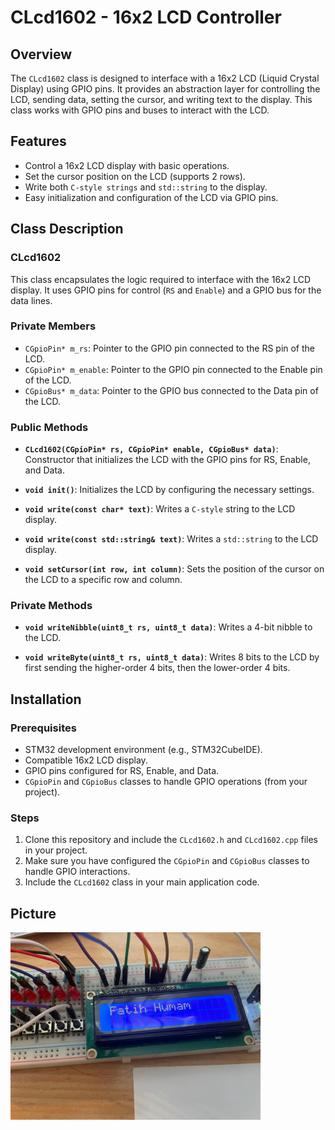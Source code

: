 # CLcd1602 - 16x2 LCD Controller

## Overview
The `CLcd1602` class is designed to interface with a 16x2 LCD (Liquid Crystal Display) using GPIO pins. It provides an abstraction layer for controlling the LCD, sending data, setting the cursor, and writing text to the display. This class works with GPIO pins and buses to interact with the LCD.

## Features
- Control a 16x2 LCD display with basic operations.
- Set the cursor position on the LCD (supports 2 rows).
- Write both `C-style strings` and `std::string` to the display.
- Easy initialization and configuration of the LCD via GPIO pins.

## Class Description

### CLcd1602
This class encapsulates the logic required to interface with the 16x2 LCD display. It uses GPIO pins for control (`RS` and `Enable`) and a GPIO bus for the data lines.

### Private Members
- `CGpioPin* m_rs`: Pointer to the GPIO pin connected to the RS pin of the LCD.
- `CGpioPin* m_enable`: Pointer to the GPIO pin connected to the Enable pin of the LCD.
- `CGpioBus* m_data`: Pointer to the GPIO bus connected to the Data pin of the LCD.

### Public Methods
- **`CLcd1602(CGpioPin* rs, CGpioPin* enable, CGpioBus* data)`**: Constructor that initializes the LCD with the GPIO pins for RS, Enable, and Data.
  
- **`void init()`**: Initializes the LCD by configuring the necessary settings.
  
- **`void write(const char* text)`**: Writes a `C-style` string to the LCD display.
  
- **`void write(const std::string& text)`**: Writes a `std::string` to the LCD display.
  
- **`void setCursor(int row, int column)`**: Sets the position of the cursor on the LCD to a specific row and column.
  
### Private Methods
- **`void writeNibble(uint8_t rs, uint8_t data)`**: Writes a 4-bit nibble to the LCD.
  
- **`void writeByte(uint8_t rs, uint8_t data)`**: Writes 8 bits to the LCD by first sending the higher-order 4 bits, then the lower-order 4 bits.

## Installation

### Prerequisites
- STM32 development environment (e.g., STM32CubeIDE).
- Compatible 16x2 LCD display.
- GPIO pins configured for RS, Enable, and Data.
- `CGpioPin` and `CGpioBus` classes to handle GPIO operations (from your project).

### Steps
1. Clone this repository and include the `CLcd1602.h` and `CLcd1602.cpp` files in your project.
2. Make sure you have configured the `CGpioPin` and `CGpioBus` classes to handle GPIO interactions.
3. Include the `CLcd1602` class in your main application code.

## Picture
<img src="Picture/picture_example.jpg" alt="lcd" width="400">